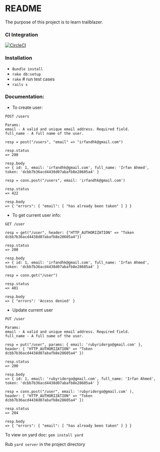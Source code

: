 # README
The purpose of this project is to learn trailblazer.

### CI Integration
[![CircleCI](https://circleci.com/gh/rubyrider/trailblazer_learning.svg?style=svg)](https://circleci.com/gh/rubyrider/trailblazer_learning)

### Installation
* `Bundle install`
* `rake db:setup`
* `rake` # run test cases
* `rails s`


### Documentation:
* To create user:
```
POST /users

Params:
email - A valid and unique email address. Required field.
full_name - A full name of the user.

resp = post("/users", "email" => "irfandhk@gmail.com")

resp.status
=> 200

resp.body
=> { id: 1, email: 'irfandhk@gmail.com', full_name: 'Irfan Ahmed', token: 'dcbb7b36acd4438d07abafb8e28605a4' }

resp = conn.post("/users", email: 'irfandhk@gmail.com')

resp.status
=> 422

resp.body
=> { "errors": { "email": [ "has already been taken" ] } }
```
* To get current user info:
```
GET /user

resp = get("/user", header: {"HTTP_AUTHORIZATION" => "Token dcbb7b36acd4438d07abafb8e28605a4"})

resp.status
=> 200

resp.body
=> { id: 1, email: 'irfandhk@gmail.com', full_name: 'Irfan Ahmed', token: 'dcbb7b36acd4438d07abafb8e28605a4' }

resp = conn.get("/user")

resp.status
=> 401

resp.body
=> { "errors": 'Access denied' }
```

* Update current user
  
```
PUT /user

Params:
email - A valid and unique email address. Required field.
full_name - A full name of the user.

resp = put("/user", params: { email: 'rubyridergo@gmail.com' },
header: { "HTTP_AUTHORIZATION" => "Token dcbb7b36acd4438d07abafb8e28605a4" })

resp.status
=> 200

resp.body
=> { id: 1, email: 'rubyridergo@gmail.com', full_name: 'Irfan Ahmed', token: 'dcbb7b36acd4438d07abafb8e28605a4' }

resp = conn.post("/user", email: 'rubyridergo@gmail.com' ),
header: { "HTTP_AUTHORIZATION" => "Token dcbb7b36acd4438d07abafb8e28605a4" })

resp.status
=> 204

resp.body
=> { "errors": { "email": [ "has already been taken" ] } }
```

To view on yard doc:
`gem install yard`

Rub `yard server` in the project directory 
